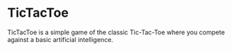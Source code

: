 # TicTacToe
TicTacToe is a simple game of the classic Tic-Tac-Toe where you compete against a basic artificial intelligence.
